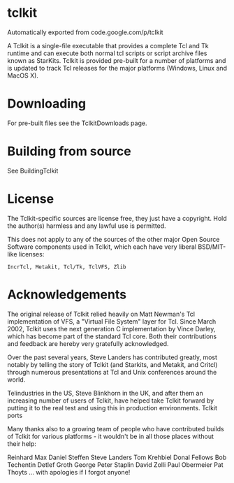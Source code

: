 # tclkit
Automatically exported from code.google.com/p/tclkit

A Tclkit is a single-file executable that provides a complete Tcl and Tk runtime and can execute both normal tcl scripts or script archive files known as StarKits. Tclkit is provided pre-built for a number of platforms and is updated to track Tcl releases for the major platforms (Windows, Linux and MacOS X).

# Downloading
For pre-built files see the TclkitDownloads page.

# Building from source
See BuildingTclkit

# License
The Tclkit-specific sources are license free, they just have a copyright. Hold the author(s) harmless and any lawful use is permitted.

This does not apply to any of the sources of the other major Open Source Software components used in Tclkit, which each have very liberal BSD/MIT-like licenses:

    IncrTcl, Metakit, Tcl/Tk, TclVFS, Zlib
    
# Acknowledgements
The original release of Tclkit relied heavily on Matt Newman's Tcl implementation of VFS, a "Virtual File System" layer for Tcl. Since March 2002, Tclkit uses the next generation C implementation by Vince Darley, which has become part of the standard Tcl core. Both their contributions and feedback are hereby very gratefully acknowledged.

Over the past several years, Steve Landers has contributed greatly, most notably by telling the story of Tclkit (and Starkits, and Metakit, and Critcl) through numerous presentations at Tcl and Unix conferences around the world.

Telindustries in the US, Steve Blinkhorn in the UK, and after them an increasing number of users of Tclkit, have helped take Tclkit forward by putting it to the real test and using this in production environments. Tclkit ports

Many thanks also to a growing team of people who have contributed builds of Tclkit for various platforms - it wouldn't be in all those places without their help:

Reinhard Max
Daniel Steffen
Steve Landers
Tom Krehbiel
Donal Fellows
Bob Techentin
Detlef Groth
George Peter Staplin
David Zolli
Paul Obermeier
Pat Thoyts
... with apologies if I forgot anyone!

